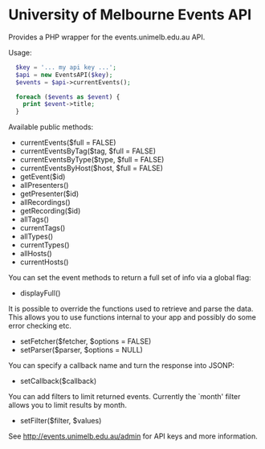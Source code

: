 University of Melbourne Events API
==================================

Provides a PHP wrapper for the events.unimelb.edu.au API.

Usage:
```php
  $key = '... my api key ...';
  $api = new EventsAPI($key);
  $events = $api->currentEvents();

  foreach ($events as $event) {
    print $event->title;
  }
```

Available public methods:

 * currentEvents($full = FALSE)
 * currentEventsByTag($tag, $full = FALSE)
 * currentEventsByType($type, $full = FALSE)
 * currentEventsByHost($host, $full = FALSE)
 * getEvent($id)
 * allPresenters()
 * getPresenter($id)
 * allRecordings()
 * getRecording($id)
 * allTags()
 * currentTags()
 * allTypes()
 * currentTypes()
 * allHosts()
 * currentHosts()

You can set the event methods to return a full set of info via a global flag:

 * displayFull()

It is possible to override the functions used to retrieve and parse the data.
This allows you to use functions internal to your app and possibly do some
error checking etc.

 * setFetcher($fetcher, $options = FALSE)
 * setParser($parser, $options = NULL)

You can specify a callback name and turn the response into JSONP:

 * setCallback($callback)

You can add filters to limit returned events. Currently the `month' filter
allows you to limit results by month.

 * setFilter($filter, $values)

See http://events.unimelb.edu.au/admin for API keys and more information.
